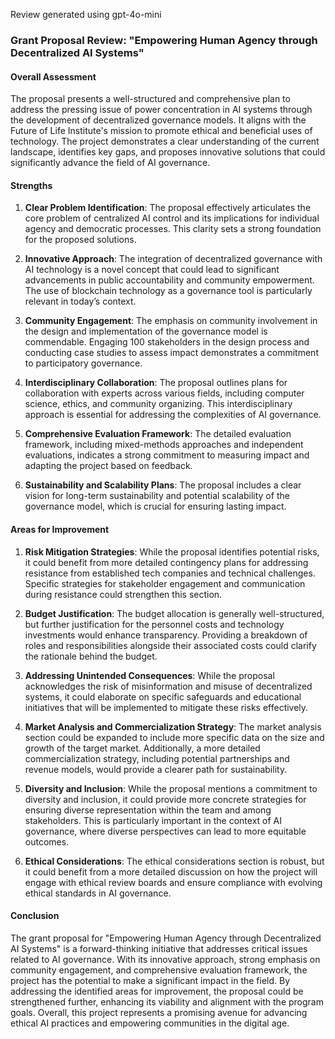 Review generated using gpt-4o-mini

### Grant Proposal Review: "Empowering Human Agency through Decentralized AI Systems"

#### Overall Assessment
The proposal presents a well-structured and comprehensive plan to address the pressing issue of power concentration in AI systems through the development of decentralized governance models. It aligns with the Future of Life Institute's mission to promote ethical and beneficial uses of technology. The project demonstrates a clear understanding of the current landscape, identifies key gaps, and proposes innovative solutions that could significantly advance the field of AI governance.

#### Strengths
1. **Clear Problem Identification**: The proposal effectively articulates the core problem of centralized AI control and its implications for individual agency and democratic processes. This clarity sets a strong foundation for the proposed solutions.

2. **Innovative Approach**: The integration of decentralized governance with AI technology is a novel concept that could lead to significant advancements in public accountability and community empowerment. The use of blockchain technology as a governance tool is particularly relevant in today’s context.

3. **Community Engagement**: The emphasis on community involvement in the design and implementation of the governance model is commendable. Engaging 100 stakeholders in the design process and conducting case studies to assess impact demonstrates a commitment to participatory governance.

4. **Interdisciplinary Collaboration**: The proposal outlines plans for collaboration with experts across various fields, including computer science, ethics, and community organizing. This interdisciplinary approach is essential for addressing the complexities of AI governance.

5. **Comprehensive Evaluation Framework**: The detailed evaluation framework, including mixed-methods approaches and independent evaluations, indicates a strong commitment to measuring impact and adapting the project based on feedback.

6. **Sustainability and Scalability Plans**: The proposal includes a clear vision for long-term sustainability and potential scalability of the governance model, which is crucial for ensuring lasting impact.

#### Areas for Improvement
1. **Risk Mitigation Strategies**: While the proposal identifies potential risks, it could benefit from more detailed contingency plans for addressing resistance from established tech companies and technical challenges. Specific strategies for stakeholder engagement and communication during resistance could strengthen this section.

2. **Budget Justification**: The budget allocation is generally well-structured, but further justification for the personnel costs and technology investments would enhance transparency. Providing a breakdown of roles and responsibilities alongside their associated costs could clarify the rationale behind the budget.

3. **Addressing Unintended Consequences**: While the proposal acknowledges the risk of misinformation and misuse of decentralized systems, it could elaborate on specific safeguards and educational initiatives that will be implemented to mitigate these risks effectively.

4. **Market Analysis and Commercialization Strategy**: The market analysis section could be expanded to include more specific data on the size and growth of the target market. Additionally, a more detailed commercialization strategy, including potential partnerships and revenue models, would provide a clearer path for sustainability.

5. **Diversity and Inclusion**: While the proposal mentions a commitment to diversity and inclusion, it could provide more concrete strategies for ensuring diverse representation within the team and among stakeholders. This is particularly important in the context of AI governance, where diverse perspectives can lead to more equitable outcomes.

6. **Ethical Considerations**: The ethical considerations section is robust, but it could benefit from a more detailed discussion on how the project will engage with ethical review boards and ensure compliance with evolving ethical standards in AI governance.

#### Conclusion
The grant proposal for "Empowering Human Agency through Decentralized AI Systems" is a forward-thinking initiative that addresses critical issues related to AI governance. With its innovative approach, strong emphasis on community engagement, and comprehensive evaluation framework, the project has the potential to make a significant impact in the field. By addressing the identified areas for improvement, the proposal could be strengthened further, enhancing its viability and alignment with the program goals. Overall, this project represents a promising avenue for advancing ethical AI practices and empowering communities in the digital age.